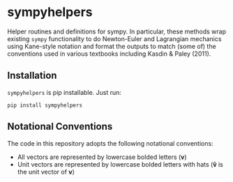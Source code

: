 # sympyhelpers

Helper routines and definitions for sympy.  In particular, these methods wrap existing `sympy` functionality to do Newton-Euler and Lagrangian mechanics using Kane-style notation and format the outputs to match (some of) the conventions used in various textbooks including Kasdin & Paley (2011).


## Installation 

`sympyhelpers` is pip installable.  Just run:

```
pip install sympyhelpers
```

## Notational Conventions

The code in this repository adopts the following notational conventions:
* All vectors are represented by lowercase bolded letters ($\mathbf{v}$)
* Unit vectors are represented by lowercase bolded letters with hats ($\mathbf{\hat{v}}$ is the unit vector of $\mathbf v$)
